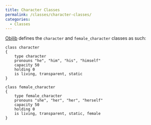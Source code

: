 ```yaml
---
title: Character Classes
permalink: /classes/character-classes/
categories: 
  - Classes
---
```


[Objlib](Objlib) defines the `character` and
`female_character` classes as such:

    class character
    {
        type character
        pronouns "he", "him", "his", "himself"
        capacity 50
        holding 0
        is living, transparent, static
    }

    class female_character
    {
        type female_character
        pronouns "she", "her", "her", "herself"
        capacity 50
        holding 0
        is living, transparent, static, female
    }

